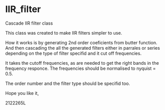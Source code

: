 # IIR_filter
Cascade IIR filter class

This class was created to make IIR filters simpler to use.

How it works is by generating 2nd order coeficients from butter function.
And then cascading the all the generated filters either in parrales or series depending on the type of filter specifid and it cut off frequencies.

It takes the cutoff frequencies, as are needed to get the right bands in the frequency responce.
The frequencies should be normalised to nyquist = 0.5.

The order number and the filter type should be specifid too.

Hope you like it,

2122265L
